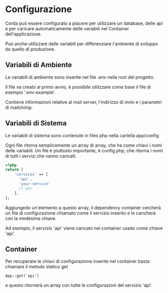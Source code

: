 # Configurazione

Corda può essere configurato a piacere per utilizzare un database, delle api e per caricare automaticamente delle variabili nel Container dell'applicazione.

Può anche utilizzare delle variabili per differenziare l'ambiente di sviluppo da quello di produzione. 



## Variabili di Ambiente

Le variabili di ambiente sono inserite nel file .env nella root del progetto. 

Il file va creato al primo avvio, è possibile utilizzare come base il file di esempio '.env-example'.

Contiene informazioni relative al mail server, l'indirizzo di invio e i parametri di mailchimp.



## Variabili di Sistema

Le variabili di sistema sono contenute in files php nella cartella app/config

Ogni file ritorna semplicemente un array di array, che ha come chiavi i nomi delle variabili.
Un file è piuttosto importante, è config.php, che ritorna i nomi di tutti i servizi che vanno caricati:

```php
<?php
return [
    'services' => [
      'api',
      'your-service'
      // etc
    ],
];
```



Aggiungedo un'elemento a questo array, il dependency container cercherà un file di configurazione chiamato come il servizio inserito e lo caricherà con la medesima chiave. 

Ad esempio, il servizio 'api' viene caricato nel container usado come chiave 'api'.


## Container

Per recuperare le chiavi di configurazione inserite nel container basta chiamare il metodo statico get

```pho
App::get('api')
```

e questo ritornerà un array con tutte le configurazioni del servizio 'api'.